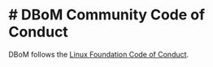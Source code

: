 # # DBoM Community Code of Conduct

DBoM follows the [Linux Foundation Code of Conduct](https://www.linuxfoundation.org/code-of-conduct/).

